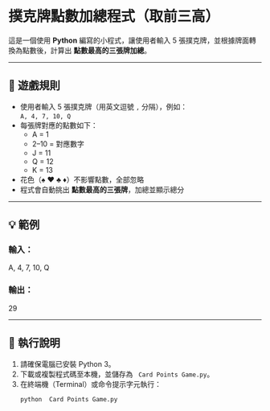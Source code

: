# 撲克牌點數加總程式（取前三高）

這是一個使用 **Python** 編寫的小程式，讓使用者輸入 5 張撲克牌，並根據牌面轉換為點數後，計算出 **點數最高的三張牌加總**。

---

## 📖 遊戲規則

- 使用者輸入 5 張撲克牌（用英文逗號 `,` 分隔），例如：  
  `A, 4, 7, 10, Q`
- 每張牌對應的點數如下：  
  - A = 1  
  - 2–10 = 對應數字  
  - J = 11  
  - Q = 12  
  - K = 13  
- 花色（♠ ♥ ♣ ♦）不影響點數，全部忽略
- 程式會自動挑出 **點數最高的三張牌**，加總並顯示總分

---

## 💡 範例

### 輸入：

A, 4, 7, 10, Q

### 輸出：

29

---

## 🚀 執行說明

1. 請確保電腦已安裝 Python 3。  
2. 下載或複製程式碼至本機，並儲存為 ` Card Points Game.py`。  
3. 在終端機（Terminal）或命令提示字元執行：  
   ```bash
   python  Card Points Game.py
